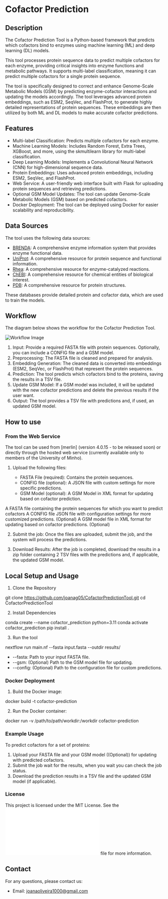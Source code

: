 # Cofactor Prediction

## Description

The Cofactor Prediction Tool is a Python-based framework that predicts which cofactors bind to enzymes using machine learning (ML) and deep learning (DL) models. 

This tool processes protein sequence data to predict multiple cofactors for each enzyme, providing critical insights into enzyme functions and metabolic pathways. 
It supports multi-label classification, meaning it can predict multiple cofactors for a single protein sequence.

The tool is specifically designed to correct and enhance Genome-Scale Metabolic Models (GSM) by predicting enzyme-cofactor interactions and updating the models accordingly.
The tool leverages advanced protein embeddings, such as ESM2, SeqVec, and FlashProt, to generate highly detailed representations of protein sequences. 
These embeddings are then utilized by both ML and DL models to make accurate cofactor predictions.


## Features

- Multi-label Classification: Predicts multiple cofactors for each enzyme.
- Machine Learning Models: Includes Random Forest, Extra Trees, XGBoost, and more, using the skmultilearn library for multi-label classification.
- Deep Learning Models: Implements a Convolutional Neural Network (CNN) for high-dimensional sequence data.
- Protein Embeddings: Uses advanced protein embeddings, including ESM2, SeqVec, and FlashProt.
- Web Service: A user-friendly web interface built with Flask for uploading protein sequences and retrieving predictions.
- Optional GSM Model Updates: The tool can update Genome-Scale Metabolic Models (GSM) based on predicted cofactors.
- Docker Deployment: The tool can be deployed using Docker for easier scalability and reproducibility.


## Data Sources

The tool uses the following data sources:

- [BRENDA](https://www.brenda-enzymes.org/): A comprehensive enzyme information system that provides enzyme functional data.
- [UniProt](https://www.uniprot.org/): A comprehensive resource for protein sequence and functional information.
- [Rhea](https://www.rhea-db.org/): A comprehensive resource for enzyme-catalyzed reactions.
- [ChEBI](https://www.ebi.ac.uk/chebi/): A comprehensive resource for chemical entities of biological interest.
- [PDB](https://www.rcsb.org/): A comprehensive resource for protein structures.

These databases provide detailed protein and cofactor data, which are used to train the models.

## Workflow

The diagram below shows the workflow for the Cofactor Prediction Tool.

![Workflow Image](data/images/workflow.png)

1. Input: Provide a required FASTA file with protein sequences. Optionally, you can include a CONFIG file and a GSM model.
2. Preprocessing:  The FASTA file is cleaned and prepared for analysis.
3. Embedding Generation: The cleaned data is converted into embeddings (ESM2, SeqVec, or FlashProt) that represent the protein sequences.
4. Prediction: The tool predicts which cofactors bind to the proteins, saving the results in a TSV file.
5. Update GSM Model: If a GSM model was included, it will be updated with the new cofactor predictions and delete the previous results if the user want.
6. Output: The tool provides a TSV file with predictions and, if used, an updated GSM model.


## How to use

### From the Web Service

The tool can be used from [merlin] (version 4.0.15 - to be released soon)  or directly through the hosted web service (currently available only to members of the University of Minho).

1. Upload the following files:

    * FASTA File (required): Contains the protein sequences. 
    * CONFIG file (optional): A JSON file with custom settings for more specific predictions.
    * GSM Model (optional): A GSM Model in XML format for updating based on cofactor prediction.

A FASTA file containing the protein sequences for which you want to predict cofactors
A CONFIG file JSON file with configuration settings for more customized predictions. (Optional)
A GSM model file in XML format for updating based on cofactor predictions. (Optional)

2. Submit the job: Once the files are uploaded, submit the job, and the system will process the predictions.

3. Download Results: After the job is completed, download the results in a zip folder containing 2 TSV files with the predictions and, if applicable, the updated GSM model.

## Local Setup and Usage

1. Clone the Repository

git clone https://github.com/joanag05/CofactorPredictionTool.git
cd CofactorPredictionTool


2. Install Dependencies

conda create --name cofactor_prediction python=3.11
conda activate cofactor_prediction
pip install .

3. Run the tool

nextflow run main.nf --fasta input.fasta --outdir results/

* --fasta: Path to your input FASTA file.
* --gsm: (Optional) Path to the GSM model file for updating.
* --config: (Optional) Path to the configuration file for custom predictions.


### Docker Deployment

1. Build the Docker image:

docker build -t cofactor-prediction

2. Run the Docker container:

docker run -v /path/to/path/workdir:/workdir cofactor-prediction


### Example Usage 

To predict cofactors for a set of proteins:

1. Upload your FASTA file and your GSM model ((Optional)) for updating with predicted cofactors.
2. Submit the job wait for the results, when you wait you can check the job status.
3. Download the prediction results in a TSV file and the updated GSM model (if applicable).


### License

This project is licensed under the MIT License. See the ![License](LICENSE.txt) file for more information.

## Contact 

For any questions, please contact us:

- Email: joanaoliveira1000@gmail.com










